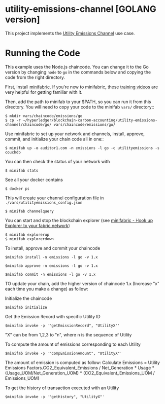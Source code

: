 # utility-emissions-channel [GOLANG version]

This project implements the [Utility Emissions Channel](https://wiki.hyperledger.org/display/CASIG/Utility+Emissions+Channel) use case.

Running the Code
================

This example uses the Node.js chaincode.  You can change it to the Go version by changing ``node`` to ``go`` in the commands below and copying the code from the right directory.

First, install [minifabric](https://github.com/litong01/minifabric).  If you're new to minifabric, these [training videos](https://www.youtube.com/playlist?list=PL0MZ85B_96CExhq0YdHLPS5cmSBvSmwyO) are very helpful for getting familiar with it.

Then, add the path to minifab to your $PATH, so you can run it from this directory.  You will need to copy your code to the minifab ``vars/`` directory::  

    $ mkdir vars/chaincode/emissions/go
    $ cp -r ~/hyperledger/blockchain-carbon-accounting/utility-emissions-channel/chaincode/go/ vars/chaincode/emissions/go/

Use minifabric to set up your network and channels, install, approve, commit, and initialize your chain code all in one::

    $ minifab up -o auditor1.com -n emissions -l go -c utilityemissions -s couchdb

You can then check the status of your network with

    $ minifab stats

See all your docker contains

    $ docker ps

This will create your channel configuration file in ``./vars/utilityemissions_config.json``

    $ minifab channelquery


You can start and stop the blockchain explorer (see [minifabric - Hook up Explorer to your fabric network](https://github.com/litong01/minifabric/blob/master/docs/README.md#explorer-your-fabric-network))

    $ minifab explorerup
    $ minifab explorerdown

To install, approve and commit your chaincode

    $minifab install -n emissions -l go -v 1.x

    $minifab approve -n emissions -l go -v 1.x

    $minifab commit -n emissions -l go -v 1.x

TO update your chain, add the higher version of chaincode 1.x (Increase "x" each time you make a change) as follow:

Initialize the chaincode 

    $minifab initialize

Get the Emission Record with specific Utility ID 

    $minifab invoke -p '"getEmissionRecord", "UtilityX"'

"X" can be from 1,2,3 to "n", where n is the sequence of Utility 

To compute the amount of emissions corresponding to each Utility 

    $minifab invoke -p '"compEmissionAmount", "UtilityX"'

The amount of emission is computed as follow: 
    Calculate Emissions = Utility Emissions Factors.CO2_Equivalent_Emissions / Net_Generation * Usage * (Usage_UOM/Net_Generation_UOM) * (CO2_Equivalent_Emissions_UOM / Emissions_UOM)

To get the history of transaction executed with an Utility

    $minifab invoke -p '"getHistory", "UtilityX"'
